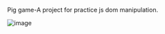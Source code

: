 Pig game-A project for practice js dom manipulation.

![image](https://github.com/user-attachments/assets/71d69d9f-3827-41ec-a76d-a2afccbc0a70)

